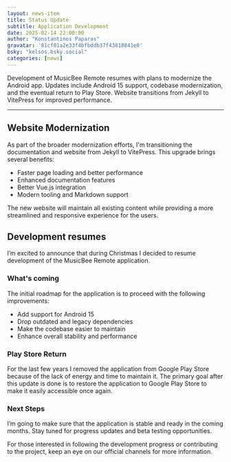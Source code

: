 ```yaml
---
layout: news-item
title: Status Update
subtitle: Application Development
date: 2025-02-14 22:00:00
author: "Konstantinos Paparas"
gravatar: '81cf01a2e33f4bfbddb37f43818841e0'
bsky: "kelsos.bsky.social"
categories: [news]
---
```


Development of MusicBee Remote resumes with plans to modernize the Android app.
Updates include Android 15 support, codebase modernization, and the eventual return to Play Store.
Website transitions from Jekyll to VitePress for improved performance.

---

## Website Modernization

As part of the broader modernization efforts, I'm transitioning the documentation and website from Jekyll to VitePress.
This upgrade brings several benefits:

- Faster page loading and better performance
- Enhanced documentation features
- Better Vue.js integration
- Modern tooling and Markdown support

The new website will maintain all existing content while providing a more streamlined and responsive experience for the users.

## Development resumes

I’m excited to announce that during Christmas I decided to resume development of the MusicBee Remote application.

### What's coming

The initial roadmap for the application is to proceed with the following improvements:

- Add support for Android 15
- Drop outdated and legacy dependencies
- Make the codebase easier to maintain
- Enhance overall stability and performance

### Play Store Return

For the last few years I removed the application from Google Play Store because of the lack of
energy and time to maintain it. The primary goal after this update is done is to restore the application
to Google Play Store to make it easily accessible once again.

### Next Steps

I’m going to make sure that the application is stable and ready in the coming months.
Stay tuned for progress updates and beta testing opportunities.

For those interested in following the development progress or contributing to the project,
keep an eye on our official channels for more information.
